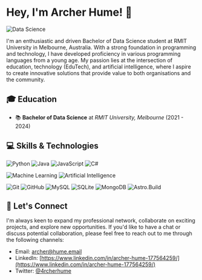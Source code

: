 # Hey, I'm Archer Hume! 👋

![Data Science](https://img.shields.io/badge/Data%20Science-%230072BF.svg?style=for-the-badge&logo=data:image/png;base64,iVBORw0KGgoAAAANSUhEUgAAADIA...)

I'm an enthusiastic and driven Bachelor of Data Science student at RMIT University in Melbourne, Australia. With a strong foundation in programming and technology, I have developed proficiency in various programming languages from a young age. My passion lies at the intersection of education, technology (EduTech), and artificial intelligence, where I aspire to create innovative solutions that provide value to both organisations and the community.

## 🎓 Education

- 📚 **Bachelor of Data Science** at _RMIT University, Melbourne_ (2021 - 2024)

## 💻 Skills & Technologies

![Python](https://img.shields.io/badge/Python-%233776AB.svg?style=for-the-badge&logo=python&logoColor=white)  ![Java](https://img.shields.io/badge/Java-%23ED8B00.svg?style=for-the-badge&logo=java&logoColor=white) ![JavaScript](https://img.shields.io/badge/JavaScript-%23F7DF1E.svg?style=for-the-badge&logo=javascript&logoColor=black) ![C#](https://img.shields.io/badge/C%23-%239A6AF1.svg?style=for-the-badge&logo=c-sharp&logoColor=white)

![Machine Learning](https://img.shields.io/badge/Machine%20Learning-%23FF6F00.svg?style=for-the-badge&logo=data:image/png;base64,iVBORw0KGgoAAAANSUhEUgAAADIA...) ![Artificial Intelligence](https://img.shields.io/badge/Artificial%20Intelligence-%2300CACA.svg?style=for-the-badge&logo=data:image/png;base64,iVBORw0KGgoAAAANSUhEUgAAADIA...)

![Git](https://img.shields.io/badge/Git-%23F05033.svg?style=for-the-badge&logo=git&logoColor=white) ![GitHub](https://img.shields.io/badge/GitHub-%23121011.svg?style=for-the-badge&logo=github&logoColor=white) ![MySQL](https://img.shields.io/badge/MySQL-%234479A1.svg?style=for-the-badge&logo=mysql&logoColor=white) ![SQLite](https://img.shields.io/badge/SQLite-%23003B57.svg?style=for-the-badge&logo=sqlite&logoColor=white) ![MongoDB](https://img.shields.io/badge/MongoDB-%2347A248.svg?style=for-the-badge&logo=mongodb&logoColor=white) ![Astro.Build](https://img.shields.io/badge/Astro.Build-%23157087.svg?style=for-the-badge&logo=astro&logoColor=white)

## 🤝 Let's Connect

I'm always keen to expand my professional network, collaborate on exciting projects, and explore new opportunities. If you'd like to have a chat or discuss potential collaboration, please feel free to reach out to me through the following channels:

- Email: [archer@hume.email](mailto:archer@hume.email)
- LinkedIn: [https://www.linkedin.com/in/archer-hume-177564259/](https://www.linkedin.com/in/archer-hume-177564259/)
- Twitter: [@4rcherhume](https://twitter.com/4rcherhume)
